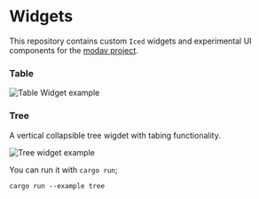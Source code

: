 # Widgets

This repository contains custom `Iced` widgets and experimental UI components 
for the [modav project](https://github.com/EmmanuelDodoo/modav).

### Table

![Table Widget example](assets/table.gif)

### Tree

A vertical collapsible tree wigdet with tabing functionality.

![Tree widget example](assets/table.gif)

You can run it with `cargo run`;

```
cargo run --example tree
```
